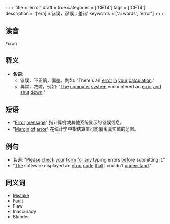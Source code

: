 +++
title = 'error'
draft = true
categories = ['CET4']
tags = ['CET4']
description = '[ˈerə] n.错误，谬误；差错'
keywords = ['ai words', 'error']
+++

## 读音
/ˈɛrər/

## 释义
- **名词**:
   - 错误，不正确，偏差。例如: "There's an [error](/zh/post/error/) [in](/zh/post/in/) [your](/zh/post/your/) [calculation](/zh/post/calculation/)."
   - 异常，故障。例如: "[The](/zh/post/the/) [computer](/zh/post/computer/) [system](/zh/post/system/) encountered an [error](/zh/post/error/) [and](/zh/post/and/) [shut](/zh/post/shut/) [down](/zh/post/down/)."

## 短语
- "[Error](/zh/post/error/) [message](/zh/post/message/)" 指计算机或其他系统显示的错误信息。
- "[Margin](/zh/post/margin/) [of](/zh/post/of/) [error](/zh/post/error/)" 在统计学中指估算值可能偏离真实值的范围。

## 例句
- 名词: "[Please](/zh/post/please/) [check](/zh/post/check/) [your](/zh/post/your/) [form](/zh/post/form/) [for](/zh/post/for/) [any](/zh/post/any/) typing errors [before](/zh/post/before/) submitting [it](/zh/post/it/)."
- "[The](/zh/post/the/) software displayed an [error](/zh/post/error/) [code](/zh/post/code/) [that](/zh/post/that/) I couldn't [understand](/zh/post/understand/)."

## 同义词
- [Mistake](/zh/post/mistake/)
- [Fault](/zh/post/fault/)
- Flaw
- Inaccuracy
- Blunder
